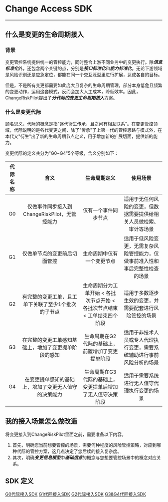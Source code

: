 # Change Access SDK
---
## 什么是变更的生命周期接入
### 背景
变更管控系统提供统一的管控能力，同时整合上游不同业务中的变更执行。除***信息标准化***外，还包含两个关键的点，分别是***接口标准化***和***能力标准化***。无论下游领域是风险识别还是应急定位，都能在同一个交互泛型里进行扩展，达成各自的目标。

但是，不是所有变更都需要如此庞大且复杂的生命周期管理，部分本身低危且频繁的变更动作，运用这套模式，反而会加大人工成本，降低效率。因此，ChangeRiskPilot提出了***分代际的变更生命周期接入***方案。


### 什么是变更代际
顾名思义，代际的概念是指"逐代衍生传承，且之间有相互联系"。在变更管控领域，代际说明的是各代变更之间，除了"传承"了上第一代的管控思路与模式外，在本代又"衍生"出了新的生命周期节点定义，用于增加新的扩展切面，提供新的能力。

变更代际的定义共分为"G0~G4"5个等级，含义分别如下：

|代际名称|含义|生命周期定义|使用场景|
|:----:|:----:|:----:|:----:|
|G0|仅做事件同步接入到ChangeRiskPilot，无管控能力|仅有一个事件同步节点|适用于无任何风险的变更，但数据需要提供给相关人员做检索、审计等场景|
|G1|仅做单节点的变更前后切面管控|生命周期中仅有一个变更节点|适用于低风险变更，无需复杂风险管控能力，仅做事前准入性和事后完整性检查的场景|
|G2|有完整的变更工单，且工单下关联了至少1个批次的子节点|生命周期分为工单开始 < 各批次节点开始 < 各批次节点结束 < 工单结束四个阶段|适用于多数逐步生效的变更，并需要配套进行风险管控的场景|
|G3|在完整的变更工单感知基础上，增加了变更提单阶段的感知|生命周期在G2代际的基础上，前置增加了变更提单阶段|适用于非技术人员或专人代理执行变更，需要系统辅助进行事前风险分析的场景|
|G4|在变更提单感知的基础上，增加了变更无人值守的决策能力|生命周期在G3代际的基础上，变更提单后增加了无人值守决策阶段|适用于需要系统进行无人值守代理执行变更的场景|

## 我的接入场景怎么做改造
将变更接入到ChangeRiskPilot里面之前，需要准备以下内容。

1. 首先，明确您当前想要管控的场景，需要何种程度的风险管控策略，对应到哪种代际的管控方案，这几点决定了您后续的接入复杂度。
2. 其次，明确***变更信息模型***中***基础信息***的概念与您想要管控场景中的概念对应关系。
## SDK 定义

[G0代际接入SDK](04-intergenerational/01-g0.md)
[G1代际接入SDK](04-intergenerational/02-g1.md)
[G2代际接入SDK](04-intergenerational/03-g2.md)
[G3&G4代际接入SDK](04-intergenerational/04-g3&g4.md)

